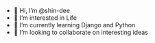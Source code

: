 - 👋 Hi, I’m @shin-dee
- 👀 I’m interested in Life
- 🌱 I’m currently learning Django and Python
- 💞️ I’m looking to collaborate on interesting ideas


<!---
shin-dee/shin-dee is a ✨ special ✨ repository because its `README.md` (this file) appears on your GitHub profile.
You can click the Preview link to take a look at your changes.
--->

